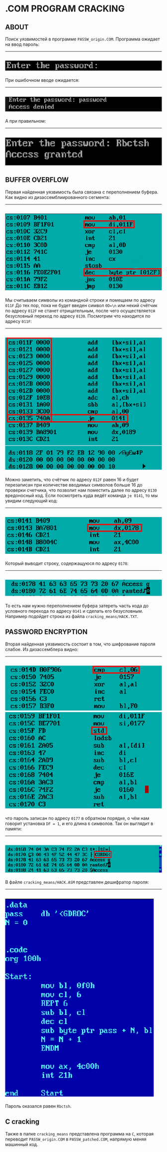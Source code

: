 # .COM PROGRAM CRACKING

## ABOUT

Поиск уязвимостей в программе `PASSW_origin.COM`. Программа ожидает на ввод пароль:

---
![img](./img/enter.png)
---

При ошибочном вводе ожидается:

---
![img](./img/denied.png)
---

А при правильном:

---
![img](./img/granted.png)
---

## BUFFER OVERFLOW

Первая найденная уязвимость была связана с переполнением буфера. Как видно из дизассемблиированного сегмента:

---
![img](./img/get_pass.png)
---

Мы считываем символы из командной строки и помещаем по адресу `011F` До тех пор, пока не будет введен символ `0D=\n` или некий счётчик по адресу `012F` не станет отрицательным, после чего осуществляется безусловный переход по адресу `0130`. Посмотрим что находится по адресу `011F`:

---
![img](./img/data_segment.png)
---

Можно заметить, что счётчик по адресу `012F` равен 16 и будет перезаписан при количестве вводимых символов больше 16 до проверки счетчика, что позволит нам поместить далее по адресу `0130` вредоносный код. Если посмотреть куда ведёт команда `je 0141`, то мы увидим следующий код:

---
![img](./img/access_granted_asm.png)
---

Который выводит строку, содержащуюся по адресу `0178`:

---
![img](./img/access_granted_str.png)
---

То есть нам нужно переполнением буфера затереть часть кода до условного перехода по адресу `0141` и сделать его безусловным. Например подойдет строка из файла `cracking_means/HACK.TXT`.

## PASSWORD ENCRYPTION

Вторая найденная уязвимость состоит в том, что шифрование пароля слабое. Из дизассемблера видно:

---
![img](./img/pass_encryption1.png)
![img](./img/pass_encryption2.png)
---

что пароль записан по адресу `0177` в обратном порядке, о чём нам говорит установка `DF = 1`, и его длина `6` символов. Так он выглядит в памяти:

---
![img](./img/password.png)
---

В файле `cracking_means/HACK.ASM` представлен дешифратор пароля:

---
![img](./img/hack_asm.png)
---

Пароль оказался равен `Rbctsh`.

## C cracking

Также в папке `cracking_means` представлена программа на `C`, которая переводит `PASSW_origin.COM` в `PASSW_patched.COM`, напрямую меняя машинный код.
